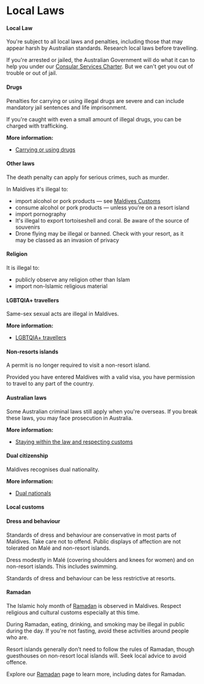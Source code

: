 # Local Laws

#### Local Law

You're subject to all local laws and penalties, including those that may appear harsh by Australian standards. Research local laws before travelling.

If you're arrested or jailed, the Australian Government will do what it can to help you under our [Consular Services Charter](/consular-services/consular-services-charter "Consular Services Charter"). But we can't get you out of trouble or out of jail.

#### Drugs

Penalties for carrying or using illegal drugs are severe and can include mandatory jail sentences and life imprisonment.

If you're caught with even a small amount of illegal drugs, you can be charged with trafficking.

**More information:**

* [Carrying or using drugs](/before-you-go/laws/drugs "Carrying or using drugs")

#### Other laws

The death penalty can apply for serious crimes, such as murder.

In Maldives it's illegal to:

* import alcohol or pork products — see [Maldives Customs](https://www.customs.gov.mv/Individuals/Travellers/Travel-Prohibited-and-Restricted-Items-for-Import)
* consume alcohol or pork products — unless you're on a resort island
* import pornography
* It's illegal to export tortoiseshell and coral. Be aware of the source of souvenirs
* Drone flying may be illegal or banned. Check with your resort, as it may be classed as an invasion of privacy

#### Religion

It is illegal to:

* publicly observe any religion other than Islam
* import non-Islamic religious material

#### LGBTQIA+ travellers

Same-sex sexual acts are illegal in Maldives.

**More information:**

* [LGBTQIA+ travellers](/before-you-go/who-you-are/LGBTQIA "Advice for LGBTQIA+ travellers")

#### Non-resorts islands

A permit is no longer required to visit a non-resort island.

Provided you have entered Maldives with a valid visa, you have permission to travel to any part of the country.

#### Australian laws

Some Australian criminal laws still apply when you're overseas. If you break these laws, you may face prosecution in Australia.

**More information:**

* [Staying within the law and respecting customs](/before-you-go/laws "Staying within the law")

#### Dual citizenship

Maldives recognises dual nationality.

**More information:**

* [Dual nationals](/before-you-go/who-you-are/dual-nationals "Advice for dual nationals")

#### Local customs

#### Dress and behaviour

Standards of dress and behaviour are conservative in most parts of Maldives. Take care not to offend. Public displays of affection are not tolerated on Malé and non-resort islands.

Dress modestly in Malé (covering shoulders and knees for women) and on non-resort islands. This includes swimming.

Standards of dress and behaviour can be less restrictive at resorts.

#### Ramadan

The Islamic holy month of [Ramadan](https://www.smartraveller.gov.au/before-you-go/major-events) is observed in Maldives. Respect religious and cultural customs especially at this time.

During Ramadan, eating, drinking, and smoking may be illegal in public during the day. If you're not fasting, avoid these activities around people who are. 

Resort islands generally don't need to follow the rules of Ramadan, though guesthouses on non-resort local islands will. Seek local advice to avoid offence.

Explore our [Ramadan](https://www.smartraveller.gov.au/before-you-go/major-events/ramadan) page to learn more, including dates for Ramadan.